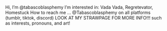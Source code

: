  Hi, I’m @tabascoblasphemy 
 I’m interested in: Vada Vada, Regretevator, Homestuck
 How to reach me ... @Tabascoblasphemy on all platforms (tumblr, tiktok, discord)
 LOOK AT MY STRAWPAGE FOR MORE INFO!!! such as interests, pronouns, and art!

